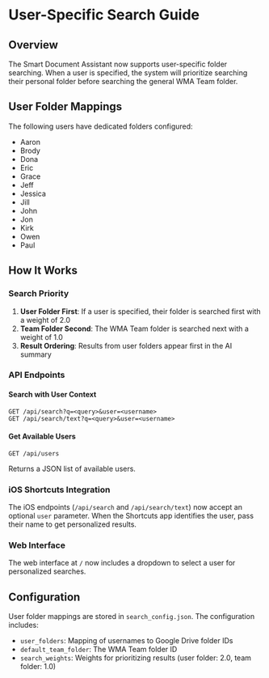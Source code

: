 # User-Specific Search Guide

## Overview
The Smart Document Assistant now supports user-specific folder searching. When a user is specified, the system will prioritize searching their personal folder before searching the general WMA Team folder.

## User Folder Mappings
The following users have dedicated folders configured:
- Aaron
- Brody
- Dona
- Eric
- Grace
- Jeff
- Jessica
- Jill
- John
- Jon
- Kirk
- Owen
- Paul

## How It Works

### Search Priority
1. **User Folder First**: If a user is specified, their folder is searched first with a weight of 2.0
2. **Team Folder Second**: The WMA Team folder is searched next with a weight of 1.0
3. **Result Ordering**: Results from user folders appear first in the AI summary

### API Endpoints

#### Search with User Context
```
GET /api/search?q=<query>&user=<username>
GET /api/search/text?q=<query>&user=<username>
```

#### Get Available Users
```
GET /api/users
```
Returns a JSON list of available users.

### iOS Shortcuts Integration
The iOS endpoints (`/api/search` and `/api/search/text`) now accept an optional `user` parameter. When the Shortcuts app identifies the user, pass their name to get personalized results.

### Web Interface
The web interface at `/` now includes a dropdown to select a user for personalized searches.

## Configuration
User folder mappings are stored in `search_config.json`. The configuration includes:
- `user_folders`: Mapping of usernames to Google Drive folder IDs
- `default_team_folder`: The WMA Team folder ID
- `search_weights`: Weights for prioritizing results (user folder: 2.0, team folder: 1.0)